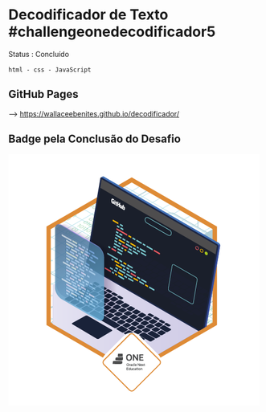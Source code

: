 <h1> Decodificador de Texto #challengeonedecodificador5</h1>
 Status : Concluído
 
````
html - css - JavaScript

````
GitHub Pages
---
--> https://wallaceebenites.github.io/decodificador/

Badge pela Conclusão do Desafio
---
<img src="assets/cms_files_10224_1671211139Prancheta_3.png">
